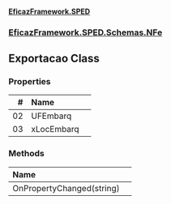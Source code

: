 #### [EficazFramework.SPED](EficazFrameworkSPED.md 'EficazFramework SPED')
### [EficazFramework.SPED.Schemas.NFe](EficazFramework.SPED.Schemas.NFe.md 'EficazFramework.SPED.Schemas.NFe')

## Exportacao Class
### Properties

| # | Name | |
| ---: | :--- | :--- |
| 02 | UFEmbarq |  |
| 03 | xLocEmbarq |  |
### Methods

| Name | |
| :--- | :--- |
| OnPropertyChanged(string) |  |
